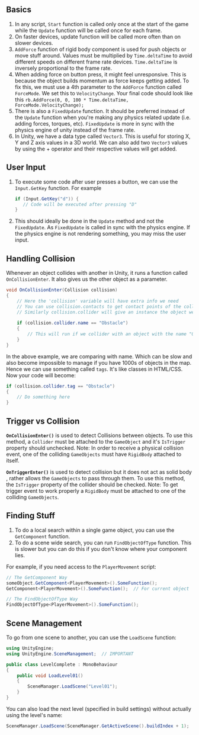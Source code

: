 
## Basics

1.	In any script, `Start` function is called only once at the start of the game while the `Update` function will be called once for each frame.
2.	On faster devices, update function will be called more often than on slower devices.
3.	`AddForce` function of rigid body component is used for push objects or move stuff around. Values must be multiplied by `Time.deltaTime` to avoid different speeds on different frame rate devices. `Time.deltaTime` is inversely proportional to the frame rate.
4.	When adding force on button press, it might feel unresponsive. This is because the object builds momentum as force keeps getting added. To fix this, we must use a 4th parameter to the `AddForce` function called `ForceMode`. We set this to `VelocityChange`. Your final code should look like this `rb.AddForce(0, 0, 100 * Time.deltaTime, ForceMode.VelocityChange);`
6.	There is also a `FixedUpdate` function. It should be preferred instead of the `Update` function when you're making any physics related update (i.e. adding forces, torques, etc). `FixedUpdate` is more in sync with the physics engine of unity instead of the frame rate.
7.	In Unity, we have a data type called `Vector3`. This is useful for storing X, Y and Z axis values in a 3D world. We can also add two `Vector3` values by using the + operator and their respective values will get added.

## User Input

1. To execute some code after user presses a button, we can use the `Input.GetKey` function. For example
	 ```C#
	if (Input.GetKey("d")) {
		// Code will be executed after pressing "D"
	}
	```

2.  This should ideally be done in the `Update` method and not the `FixedUpdate`. As `FixedUpdate` is called in sync with the physics engine. If the physics engine is not rendering something, you may miss the user input. 

## Handling Collision

Whenever an object collides with another in Unity, it runs a function called `OnCollisionEnter`.  It also gives us the other object as a parameter.

```C#
void OnCollisionEnter(Collision collision) 
{
	// Here the 'collision' variable will have extra info we need
	// You can use collision.contacts to get contact points of the collision
	// Similarly collision.collider will give an instance the object we collided with
	
	if (collision.collider.name == "Obstacle")
	{
		// This will run if we collider with an object with the name "Obstacle"
	}
}
```

In the above example, we are comparing with name. Which can be slow and also become impossible to manage if you have 1000s of objects in the map. Hence we can use something called `tags`.  It's like classes in HTML/CSS. Now your code will become:

```C#
if (collision.collider.tag == "Obstacle")
{
	// Do something here
}
```

## Trigger vs Collision

**`OnCollisionEnter()`** is used to detect Collisions between objects. To use this method, a `Collider` must be attached to the `GameObject` and it's `IsTrigger` property should unchecked. Note: In order to receive a physical collision event, one of the colliding `GameObjects` must have `RigidBody` attached to itself.  

**`OnTriggerEnter()`** is used to detect collision but it does not act as solid body , rather allows the `GameObjects` to pass through them. To use this method, the `IsTrigger` property of the collider should be checked. Note: To get trigger event to work properly a `RigidBody` must be attached to one of the colliding `GameObjects`.

## Finding Stuff

1. To do a local search within a single game object, you can use the `GetComponent` function.
2. To do a scene wide search, you can run `FindObjectOfType` function. This is slower but you can do this if you don't know where your component lies.

For example, if you need access to the `PlayerMovement` script:
```C#
// The GetComponent Way
someObject.GetComponent<PlayerMovement>().SomeFunction();
GetComponent<PlayerMovement>().SomeFunction();	// For current object

// The FindObjectOfType Way
FindObjectOfType<PlayerMovement>().SomeFunction();
```

## Scene Management

To go from one scene to another, you can use the `LoadScene` function:

```C#
using UnityEngine;
using UnityEngine.SceneManagement;	// IMPORTANT

public class LevelComplete : MonoBehaviour
{
    public void LoadLevel01()
    {
        SceneManager.LoadScene("Level01");
    }
}
```

You can also load the next level (specified in build settings) without actually using the level's name:

```C#
SceneManager.LoadScene(SceneManager.GetActiveScene().buildIndex + 1);
```
